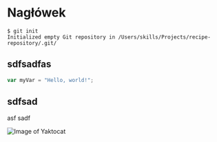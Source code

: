 # Nagłówek


```
$ git init
Initialized empty Git repository in /Users/skills/Projects/recipe-repository/.git/
```


## sdfsadfas

```javascript
var myVar = "Hello, world!";
```

## sdfsad
asf
sadf

![Image of Yaktocat](https://octodex.github.com/images/yaktocat.png)
